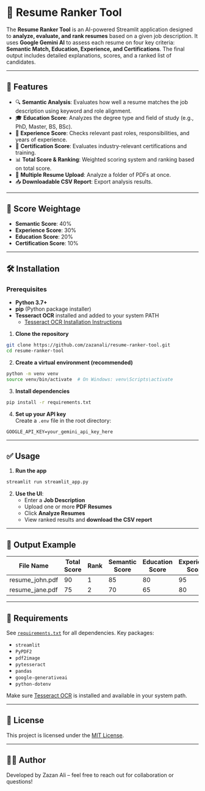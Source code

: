 
# 📄 Resume Ranker Tool

The **Resume Ranker Tool** is an AI-powered Streamlit application designed to **analyze, evaluate, and rank resumes** based on a given job description. It uses **Google Gemini AI** to assess each resume on four key criteria: **Semantic Match, Education, Experience, and Certifications**. The final output includes detailed explanations, scores, and a ranked list of candidates.

---

## 🚀 Features

- 🔍 **Semantic Analysis**: Evaluates how well a resume matches the job description using keyword and role alignment.
- 🎓 **Education Score**: Analyzes the degree type and field of study (e.g., PhD, Master, BS, BSc).
- 🏢 **Experience Score**: Checks relevant past roles, responsibilities, and years of experience.
- 📜 **Certification Score**: Evaluates industry-relevant certifications and training.
- 📊 **Total Score & Ranking**: Weighted scoring system and ranking based on total score.
- 📁 **Multiple Resume Upload**: Analyze a folder of PDFs at once.
- 📥 **Downloadable CSV Report**: Export analysis results.

---

## 🧠 Score Weightage

- **Semantic Score**: 40%
- **Experience Score**: 30%
- **Education Score**: 20%
- **Certification Score**: 10%

---

## 🛠 Installation

### Prerequisites

- **Python 3.7+**
- **pip** (Python package installer)
- **Tesseract OCR** installed and added to your system PATH  
  - [Tesseract OCR Installation Instructions](https://github.com/tesseract-ocr/tesseract)

1. **Clone the repository**  
```bash
git clone https://github.com/zazanali/resume-ranker-tool.git
cd resume-ranker-tool
```

2. **Create a virtual environment (recommended)**  
```bash
python -m venv venv
source venv/bin/activate  # On Windows: venv\Scripts\activate
```

3. **Install dependencies**  
```bash
pip install -r requirements.txt
```

4. **Set up your API key**  
Create a `.env` file in the root directory:
```env
GOOGLE_API_KEY=your_gemini_api_key_here
```

---

## ✅ Usage

1. **Run the app**  
```bash
streamlit run streamlit_app.py
```

2. **Use the UI**:
   - Enter a **Job Description**
   - Upload one or more **PDF Resumes**
   - Click **Analyze Resumes**
   - View ranked results and **download the CSV report**

---

## 📂 Output Example

| File Name       | Total Score | Rank | Semantic Score | Education Score | Experience Score | Certification Score |
|----------------|-------------|------|----------------|------------------|------------------|----------------------|
| resume_john.pdf | 90          | 1    | 85             | 80               | 95               | 70                   |
| resume_jane.pdf | 75          | 2    | 70             | 65               | 80               | 60                   |

---

## 📎 Requirements

See [`requirements.txt`](./requirements.txt) for all dependencies. Key packages:

- `streamlit`
- `PyPDF2`
- `pdf2image`
- `pytesseract`
- `pandas`
- `google-generativeai`
- `python-dotenv`

Make sure [Tesseract OCR](https://github.com/tesseract-ocr/tesseract) is installed and available in your system path.

---

## 📄 License

This project is licensed under the [MIT License](https://opensource.org/licenses/MIT).

---

## 🙋‍♂️ Author

Developed by Zazan Ali – feel free to reach out for collaboration or questions!
